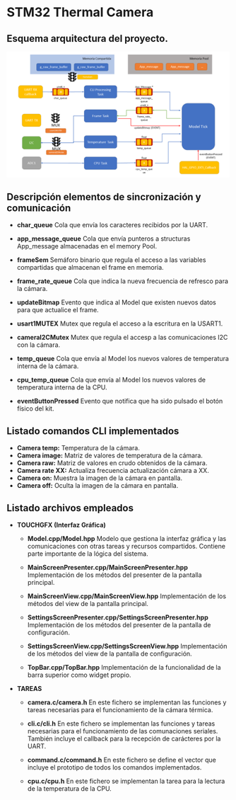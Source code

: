 # STM32 Thermal Camera


## Esquema arquitectura del proyecto.

![Alt text](<./Esquema Sistema.png?raw=true> "Title")

## Descripción elementos de sincronización y comunicación

- **char_queue** Cola que envía los caracteres recibidos por la UART.

- **app_message_queue** Cola que envía punteros a structuras App_message almacenadas en el memory Pool.

- **frameSem** Semáforo binario que regula el acceso a las variables compartidas que almacenan el frame en memoria.

- **frame_rate_queue** Cola que indica la nueva frecuencia de refresco para la cámara.

- **updateBitmap** Evento que indica al Model que existen nuevos datos para que actualice el frame.

- **usart1MUTEX** Mutex que regula el acceso a la escritura en la USART1.

- **cameraI2CMutex** Mutex que regula el accesp a las comunicaciones I2C con la cámara.
- **temp_queue** Cola que envía al Model los nuevos valores de temperatura interna de la cámara.
- **cpu_temp_queue** Cola que envía al Model los nuevos valores de temperatura interna de la CPU.
- **eventButtonPressed** Evento que notifica que ha sido pulsado el botón físico del kit.

## Listado comandos CLI implementados

- **Camera temp:** Temperatura de la cámara.
- **Camera image:** Matriz de valores de temperatura de la cámara.
- **Camera raw:** Matriz de valores en crudo obtenidos de la cámara.
- **Camera rate XX:** Actualiza frecuencia actualización cámara a XX.
- **Camera on:** Muestra la imagen de la cámara en pantalla.
- **Camera off:** Oculta la imagen de la cámara en pantalla.

## Listado archivos empleados

- **TOUCHGFX (Interfaz Gráfica)**

  - **Model.cpp/Model.hpp** Modelo que gestiona la interfaz gráfica y las comunicaciones con otras tareas y recursos compartidos. Contiene parte importante de la lógica del sistema.

  - **MainScreenPresenter.cpp/MainScreenPresenter.hpp** Implementación de los métodos del presenter de la pantalla principal.

  - **MainScreenView.cpp/MainScreenView.hpp** Implementación de los métodos del view de la pantalla principal.

  - **SettingsScreenPresenter.cpp/SettingsScreenPresenter.hpp** Implementación de los métodos del presenter de la pantalla de configuración.

  - **SettingsScreenView.cpp/SettingsScreenView.hpp** Implementación de los métodos del view de la pantalla de configuración.

  - **TopBar.cpp/TopBar.hpp** Implementación de la funcionalidad de la barra superior como widget propio.

- **TAREAS**

  - **camera.c/camera.h** En este fichero se implementan las funciones y tareas necesarias para el funcionamiento de la cámara térmica.

  - **cli.c/cli.h** En este fichero se implementan las funciones y tareas necesarias para el funcionamiento de las comunaciones seriales. También incluye el callback para la recepción de carácteres por la UART.

  - **command.c/command.h** En este fichero se define el vector que incluye el prototipo de todos los comandos implementados.

  - **cpu.c/cpu.h** En este fichero se implementan la tarea para la lectura de la temperatura de la CPU.
